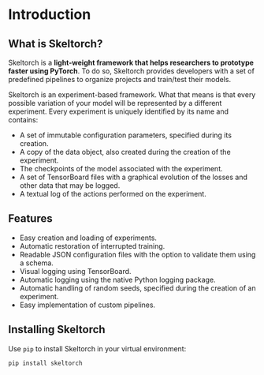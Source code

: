 # Introduction

## What is Skeltorch?
Skeltorch is a **light-weight framework that helps researchers to prototype faster using PyTorch**. To do so, Skeltorch
provides developers with a set of predefined pipelines to organize projects and train/test their models.

Skeltorch is an experiment-based framework. What that means is that every possible variation of your model will be
represented by a different experiment. Every experiment is uniquely identified by its name and contains:

- A set of immutable configuration parameters, specified during its creation.
- A copy of the data object, also created during the creation of the experiment.
- The checkpoints of the model associated with the experiment.
- A set of TensorBoard files with a graphical evolution of the losses and other data that may be logged.
- A textual log of the actions performed on the experiment.

## Features
- Easy creation and loading of experiments.
- Automatic restoration of interrupted training.
- Readable JSON configuration files with the option to validate them using a schema.
- Visual logging using TensorBoard.
- Automatic logging using the native Python logging package.
- Automatic handling of random seeds, specified during the creation of an experiment.
- Easy implementation of custom pipelines.

## Installing Skeltorch
Use ``pip`` to install Skeltorch in your virtual environment:

```
pip install skeltorch
```